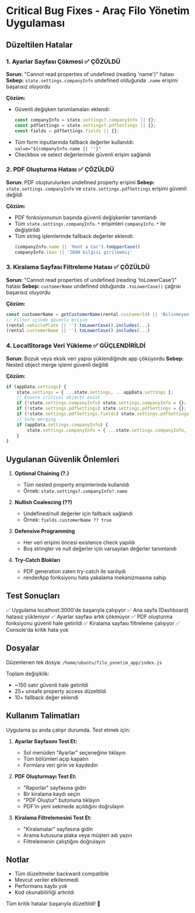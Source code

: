 # Critical Bug Fixes - Araç Filo Yönetim Uygulaması

## Düzeltilen Hatalar

### 1. **Ayarlar Sayfası Çökmesi** ✅ ÇÖZÜLDÜ
**Sorun:** "Cannot read properties of undefined (reading 'name')" hatası
**Sebep:** `state.settings.companyInfo` undefined olduğunda `.name` erişimi başarısız oluyordu

**Çözüm:**
- Güvenli değişken tanımlamaları eklendi:
  ```javascript
  const companyInfo = state.settings?.companyInfo || {};
  const pdfSettings = state.settings?.pdfSettings || {};
  const fields = pdfSettings.fields || {};
  ```
- Tüm form inputlarında fallback değerler kullanıldı: `value="${companyInfo.name || ''}"`
- Checkbox ve select değerlerinde güvenli erişim sağlandı

### 2. **PDF Oluşturma Hatası** ✅ ÇÖZÜLDÜ
**Sorun:** PDF oluşturulurken undefined property erişimi
**Sebep:** `state.settings.companyInfo` ve `state.settings.pdfSettings` erişimi güvenli değildi

**Çözüm:**
- PDF fonksiyonunun başında güvenli değişkenler tanımlandı
- Tüm `state.settings.companyInfo.*` erişimleri `companyInfo.*` ile değiştirildi
- Tüm string işlemlerinde fallback değerler eklendi:
  ```javascript
  (companyInfo.name || 'Rent a Car').toUpperCase()
  companyInfo.iban || 'IBAN bilgisi girilmemiş'
  ```

### 3. **Kiralama Sayfası Filtreleme Hatası** ✅ ÇÖZÜLDÜ
**Sorun:** "Cannot read properties of undefined (reading 'toLowerCase')" hatası
**Sebep:** `customerName` undefined olduğunda `.toLowerCase()` çağrısı başarısız oluyordu

**Çözüm:**
```javascript
const customerName = getCustomerName(rental.customerId) || 'Bilinmeyen Müşteri';
// Filter içinde güvenli erişim
(rental.vehiclePlate || '').toLowerCase().includes(...)
(rental.customerName || '').toLowerCase().includes(...)
```

### 4. **LocalStorage Veri Yükleme** ✅ GÜÇLENDİRİLDİ
**Sorun:** Bozuk veya eksik veri yapısı yüklendiğinde app çöküyordu
**Sebep:** Nested object merge işlemi güvenli değildi

**Çözüm:**
```javascript
if (appData.settings) {
    state.settings = { ...state.settings, ...appData.settings };
    // Ensure critical objects exist
    if (!state.settings.companyInfo) state.settings.companyInfo = {};
    if (!state.settings.pdfSettings) state.settings.pdfSettings = {};
    if (!state.settings.pdfSettings.fields) state.settings.pdfSettings.fields = {};
    // Safe merging
    if (appData.settings.companyInfo) {
        state.settings.companyInfo = { ...state.settings.companyInfo, ...appData.settings.companyInfo };
    }
}
```

## Uygulanan Güvenlik Önlemleri

1. **Optional Chaining (?.)**
   - Tüm nested property erişimlerinde kullanıldı
   - Örnek: `state.settings?.companyInfo?.name`

2. **Nullish Coalescing (??)**
   - Undefined/null değerler için fallback sağlandı
   - Örnek: `fields.customerName ?? true`

3. **Defensive Programming**
   - Her veri erişimi öncesi existence check yapıldı
   - Boş stringler ve null değerler için varsayılan değerler tanımlandı

4. **Try-Catch Blokları**
   - PDF generation zaten try-catch ile sarılıydı
   - renderApp fonksiyonu hata yakalama mekanizmasına sahip

## Test Sonuçları

✅ Uygulama localhost:3000'de başarıyla çalışıyor
✅ Ana sayfa (Dashboard) hatasız yükleniyor
✅ Ayarlar sayfası artık çökmüyor
✅ PDF oluşturma fonksiyonu güvenli hale getirildi
✅ Kiralama sayfası filtreleme çalışıyor
✅ Console'da kritik hata yok

## Dosyalar

Düzenlenen tek dosya: `/home/ubuntu/filo_yonetim_app/index.js`

Toplam değişiklik:
- ~150 satır güvenli hale getirildi
- 25+ unsafe property access düzeltildi
- 10+ fallback değer eklendi

## Kullanım Talimatları

Uygulama şu anda çalışır durumda. Test etmek için:

1. **Ayarlar Sayfasını Test Et:**
   - Sol menüden "Ayarlar" seçeneğine tıklayın
   - Tüm bölümleri açıp kapatın
   - Formlara veri girin ve kaydedin

2. **PDF Oluşturmayı Test Et:**
   - "Raporlar" sayfasına gidin
   - Bir kiralama kaydı seçin
   - "PDF Oluştur" butonuna tıklayın
   - PDF'in yeni sekmede açıldığını doğrulayın

3. **Kiralama Filtrelemesini Test Et:**
   - "Kiralamalar" sayfasına gidin
   - Arama kutusuna plaka veya müşteri adı yazın
   - Filtrelemenin çalıştığını doğrulayın

## Notlar

- Tüm düzeltmeler backward compatible
- Mevcut veriler etkilenmedi
- Performans kaybı yok
- Kod okunabilirliği artırıldı

Tüm kritik hatalar başarıyla düzeltildi! 🎉
